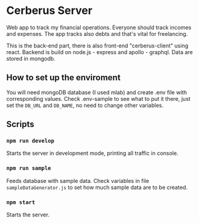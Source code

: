 # Cerberus Server

Web app to track my financial operations. Everyone should track incomes and expenses. The app tracks also debts and that's vital for freelancing.

This is the back-end part, there is also front-end "cerberus-client" using react. Backend is build on node.js - express and apollo - graphql. Data are stored in mongodb.

## How to set up the enviroment

You will need mongoDB database (I used mlab) and create .env file with corresponding values. Check .env-sample to see what to put it there, just set the ``DB_URL`` and ``DB_NAME``, no need to change other variables.

## Scripts

### `npm run develop`

Starts the server in development mode, printing all traffic in console.

### `npm run sample`

Feeds database with sample data. Check variables in file ``sampleDataGenerator.js`` to set how much sample data are to be created.

### `npm start`

Starts the server.
